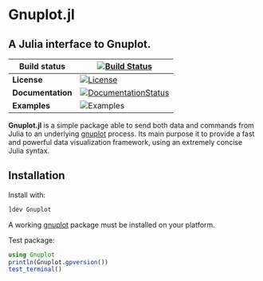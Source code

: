 # Gnuplot.jl
## A Julia interface to Gnuplot.

Build status  | [![Build Status](https://travis-ci.org/gcalderone/Gnuplot.jl.svg?branch=master)](https://travis-ci.org/gcalderone/Gnuplot.jl)
|  ---------- | -----------|
**License**        | [![License](http://img.shields.io/badge/license-MIT-brightgreen.svg?style=flat)](LICENSE.md)
**Documentation**  | [![DocumentationStatus](https://img.shields.io/badge/docs-latest-blue.svg?style=flat)](https://gcalderone.github.io/Gnuplot.jl/dev/)
**Examples**       | ![Examples](https://img.shields.io/website?up_message=examples&url=https%3A%2F%2Flazarusa.github.io%2Fgnuplot-examples%2F)


**Gnuplot.jl** is a simple package able to send both data and commands from Julia to an underlying [gnuplot](http://gnuplot.sourceforge.net/) process.  Its main purpose it to provide a fast and powerful data visualization framework, using an extremely concise Julia syntax.


## Installation

Install with:
```julia
]dev Gnuplot
```
A working [gnuplot](http://gnuplot.sourceforge.net/) package must be installed on your platform.


Test package:
```julia
using Gnuplot
println(Gnuplot.gpversion())
test_terminal()
```


